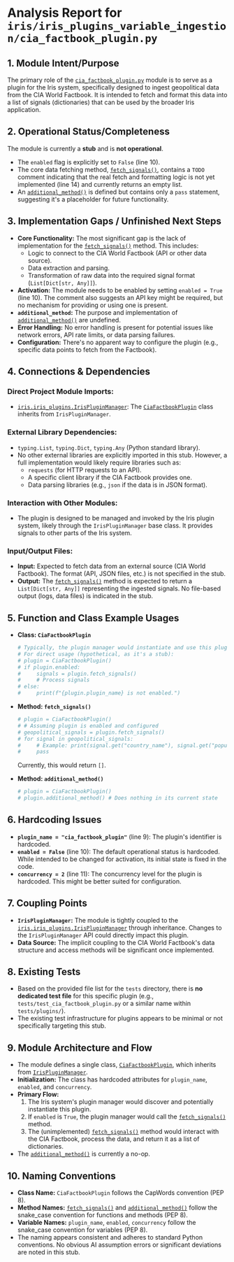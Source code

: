 # Analysis Report for `iris/iris_plugins_variable_ingestion/cia_factbook_plugin.py`

## 1. Module Intent/Purpose

The primary role of the [`cia_factbook_plugin.py`](iris/iris_plugins_variable_ingestion/cia_factbook_plugin.py:1) module is to serve as a plugin for the Iris system, specifically designed to ingest geopolitical data from the CIA World Factbook. It is intended to fetch and format this data into a list of signals (dictionaries) that can be used by the broader Iris application.

## 2. Operational Status/Completeness

The module is currently a **stub** and is **not operational**.
- The `enabled` flag is explicitly set to `False` (line 10).
- The core data fetching method, [`fetch_signals()`](iris/iris_plugins_variable_ingestion/cia_factbook_plugin.py:13), contains a `TODO` comment indicating that the real fetch and formatting logic is not yet implemented (line 14) and currently returns an empty list.
- An [`additional_method()`](iris/iris_plugins_variable_ingestion/cia_factbook_plugin.py:17) is defined but contains only a `pass` statement, suggesting it's a placeholder for future functionality.

## 3. Implementation Gaps / Unfinished Next Steps

- **Core Functionality:** The most significant gap is the lack of implementation for the [`fetch_signals()`](iris/iris_plugins_variable_ingestion/cia_factbook_plugin.py:13) method. This includes:
    - Logic to connect to the CIA World Factbook (API or other data source).
    - Data extraction and parsing.
    - Transformation of raw data into the required signal format (`List[Dict[str, Any]]`).
- **Activation:** The module needs to be enabled by setting `enabled = True` (line 10). The comment also suggests an API key might be required, but no mechanism for providing or using one is present.
- **`additional_method`:** The purpose and implementation of [`additional_method()`](iris/iris_plugins_variable_ingestion/cia_factbook_plugin.py:17) are undefined.
- **Error Handling:** No error handling is present for potential issues like network errors, API rate limits, or data parsing failures.
- **Configuration:** There's no apparent way to configure the plugin (e.g., specific data points to fetch from the Factbook).

## 4. Connections & Dependencies

### Direct Project Module Imports:
- [`iris.iris_plugins.IrisPluginManager`](iris/iris_plugins.py): The [`CiaFactbookPlugin`](iris/iris_plugins_variable_ingestion/cia_factbook_plugin.py:8) class inherits from `IrisPluginManager`.

### External Library Dependencies:
- `typing.List`, `typing.Dict`, `typing.Any` (Python standard library).
- No other external libraries are explicitly imported in this stub. However, a full implementation would likely require libraries such as:
    - `requests` (for HTTP requests to an API).
    - A specific client library if the CIA Factbook provides one.
    - Data parsing libraries (e.g., `json` if the data is in JSON format).

### Interaction with Other Modules:
- The plugin is designed to be managed and invoked by the Iris plugin system, likely through the `IrisPluginManager` base class. It provides signals to other parts of the Iris system.

### Input/Output Files:
- **Input:** Expected to fetch data from an external source (CIA World Factbook). The format (API, JSON files, etc.) is not specified in the stub.
- **Output:** The [`fetch_signals()`](iris/iris_plugins_variable_ingestion/cia_factbook_plugin.py:13) method is expected to return a `List[Dict[str, Any]]` representing the ingested signals. No file-based output (logs, data files) is indicated in the stub.

## 5. Function and Class Example Usages

- **Class: `CiaFactbookPlugin`**
  ```python
  # Typically, the plugin manager would instantiate and use this plugin.
  # For direct usage (hypothetical, as it's a stub):
  # plugin = CiaFactbookPlugin()
  # if plugin.enabled:
  #     signals = plugin.fetch_signals()
  #     # Process signals
  # else:
  #     print(f"{plugin.plugin_name} is not enabled.")
  ```

- **Method: `fetch_signals()`**
  ```python
  # plugin = CiaFactbookPlugin()
  # # Assuming plugin is enabled and configured
  # geopolitical_signals = plugin.fetch_signals()
  # for signal in geopolitical_signals:
  #     # Example: print(signal.get("country_name"), signal.get("population"))
  #     pass
  ```
  Currently, this would return `[]`.

- **Method: `additional_method()`**
  ```python
  # plugin = CiaFactbookPlugin()
  # plugin.additional_method() # Does nothing in its current state
  ```

## 6. Hardcoding Issues

- **`plugin_name = "cia_factbook_plugin"`** (line 9): The plugin's identifier is hardcoded.
- **`enabled = False`** (line 10): The default operational status is hardcoded. While intended to be changed for activation, its initial state is fixed in the code.
- **`concurrency = 2`** (line 11): The concurrency level for the plugin is hardcoded. This might be better suited for configuration.

## 7. Coupling Points

- **`IrisPluginManager`:** The module is tightly coupled to the [`iris.iris_plugins.IrisPluginManager`](iris/iris_plugins.py) through inheritance. Changes to the `IrisPluginManager` API could directly impact this plugin.
- **Data Source:** The implicit coupling to the CIA World Factbook's data structure and access methods will be significant once implemented.

## 8. Existing Tests

- Based on the provided file list for the `tests` directory, there is **no dedicated test file** for this specific plugin (e.g., `tests/test_cia_factbook_plugin.py` or a similar name within `tests/plugins/`).
- The existing test infrastructure for plugins appears to be minimal or not specifically targeting this stub.

## 9. Module Architecture and Flow

- The module defines a single class, [`CiaFactbookPlugin`](iris/iris_plugins_variable_ingestion/cia_factbook_plugin.py:8), which inherits from [`IrisPluginManager`](iris/iris_plugins.py).
- **Initialization:** The class has hardcoded attributes for `plugin_name`, `enabled`, and `concurrency`.
- **Primary Flow:**
    1. The Iris system's plugin manager would discover and potentially instantiate this plugin.
    2. If `enabled` is `True`, the plugin manager would call the [`fetch_signals()`](iris/iris_plugins_variable_ingestion/cia_factbook_plugin.py:13) method.
    3. The (unimplemented) [`fetch_signals()`](iris/iris_plugins_variable_ingestion/cia_factbook_plugin.py:13) method would interact with the CIA Factbook, process the data, and return it as a list of dictionaries.
- The [`additional_method()`](iris/iris_plugins_variable_ingestion/cia_factbook_plugin.py:17) is currently a no-op.

## 10. Naming Conventions

- **Class Name:** `CiaFactbookPlugin` follows the CapWords convention (PEP 8).
- **Method Names:** [`fetch_signals()`](iris/iris_plugins_variable_ingestion/cia_factbook_plugin.py:13) and [`additional_method()`](iris/iris_plugins_variable_ingestion/cia_factbook_plugin.py:17) follow the snake_case convention for functions and methods (PEP 8).
- **Variable Names:** `plugin_name`, `enabled`, `concurrency` follow the snake_case convention for variables (PEP 8).
- The naming appears consistent and adheres to standard Python conventions. No obvious AI assumption errors or significant deviations are noted in this stub.